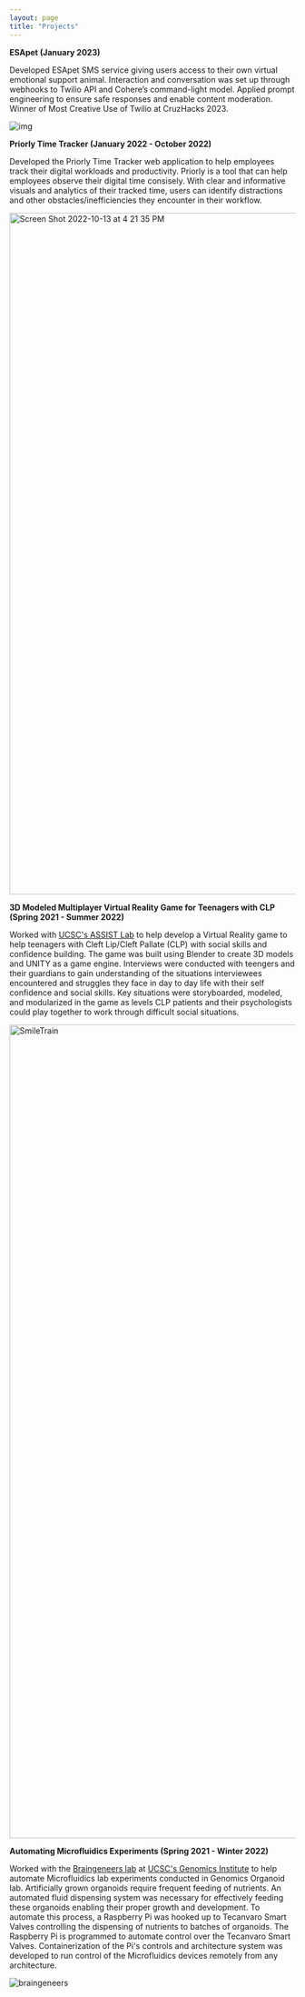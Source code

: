 ```yaml
---
layout: page
title: "Projects"
---
```

**ESApet (January 2023)**

Developed ESApet SMS service giving users access to their own virtual emotional support animal. Interaction and conversation was set up through webhooks to Twilio API and Cohere’s command-light model. Applied prompt engineering to ensure safe responses and enable content moderation. Winner of Most Creative Use of Twilio at CruzHacks 2023.

![img](/assets/esapet.png=70x130)


**Priorly Time Tracker (January 2022 - October 2022)**

Developed the Priorly Time Tracker web application to help employees track their digital workloads and productivity. Priorly is a tool that can help employees observe their digital time consisely. With clear and informative visuals and analytics of their tracked time, users can identify distractions and other obstacles/inefficiencies they encounter in their workflow. 

<img width="1200" alt="Screen Shot 2022-10-13 at 4 21 35 PM" src="https://user-images.githubusercontent.com/72471416/195728520-67304a29-869a-47e4-b707-d0c6d777e501.png">

**3D Modeled Multiplayer Virtual Reality Game for Teenagers with CLP (Spring 2021 - Summer 2022)**

Worked with [UCSC's ASSIST Lab](https://assist.soe.ucsc.edu/) to help develop a Virtual Reality game to help teenagers with Cleft Lip/Cleft Pallate (CLP) with social skills and confidence building. The game was built using Blender to create 3D models and UNITY as a game engine. Interviews were conducted with teengers and their guardians to gain understanding of the situations interviewees encountered and struggles they face in day to day life with their self confidence and social skills. Key situations were storyboarded, modeled, and modularized in the game as levels CLP patients and their psychologists could play together to work through difficult social situations.

<img width="1432" alt="SmileTrain" src="https://user-images.githubusercontent.com/72471416/195728755-5eac4f23-e40a-4abd-aff6-bd26ff7f4629.png">
 
**Automating Microfluidics Experiments (Spring 2021 - Winter 2022)**

Worked with the [Braingeneers lab](https://braingeneers.ucsc.edu/) at [UCSC's Genomics Institute](https://genomics.ucsc.edu/) to help automate Microfluidics lab experiments conducted in Genomics Organoid lab. Artificially grown organoids require frequent feeding of nutrients. An automated fluid dispensing system was necessary for effectively feeding these organoids enabling their proper growth and development. To automate this process, a Raspberry Pi was hooked up to Tecanvaro Smart Valves controlling the dispensing of nutrients to batches of organoids. The Raspberry Pi is programmed to automate control over the Tecanvaro Smart Valves. Containerization of the Pi's controls and architecture system was developed to run control of the Microfluidics devices remotely from any architecture.

![braingeneers](https://user-images.githubusercontent.com/72471416/195728607-20061967-5029-4cc1-ba51-42f265279964.jpg)
